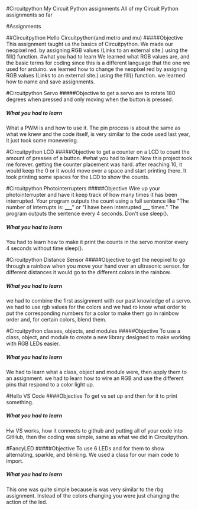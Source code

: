 #Circuitpython
My Circuit Python assignments
All of my Circuit Python assignments so far

#Assignments

##Circuitpython Hello Circuitpython(and metro and mu)
#####Objective
This assignment taught us the basics of Circuitpython. We made our neopixel red. by assigning RGB values (Links to an external site.) using the fill() function.
#what you had to learn
We learned what RGB values are, and the basic terms for coding since this is a different language that the one we used for arduino. we learned how to change the neopixel red by assigning RGB values (Links to an external site.) using the fill() function. we learned how to name and save assignments.

#Circuitpython Servo
#####Objective
to get a servo are to rotate 180 degrees when pressed and only moving when the button is pressed.
##### What you had to learn
What a PWM is and how to use it. The pin process is about the same as what we knew and the code itself, is very similar to the code used last year, it just took some monevering.

#Circuitpython LCD
#####Objective
to get a counter on a LCD to count the amount of presses of a button.
#what you had to learn
Now this project took me forever. getting the counter placement was hard. after reaching 10, it would keep the 0 or it would move over a space and start printing there. It took printing some spaces for the LCD to show the counts.

#Circuitpython Photointerrupters
#####Objective
Wire up your photointerrupter and have it keep track of how many times it has been interrupted.
Your program outputs the count using a full sentence like "The number of interrupts is: ___" or "I have been interrupted ___ times."
The program outputs the sentence every 4 seconds.
Don't use sleep(). 

##### What you had to learn
You had to learn how to make it print the counts in the servo monitor every 4 seconds without time sleep().

#Circuitpython Distance Sensor
#####Objective
to get the neopixel to go through a rainbow when you move your hand over an ultrasonic sensor. for different distances it would go to the different colors in the rainbow.
##### What you had to learn
we had to combine the first assignment with our past knowledge of a servo. we had to use rgb values for the colors and we had ro know what order to put the corresponding numbers for a color to make them go in rainbow order and, for certain colors, blend them.

#Circuitpython classes, objects, and modules
#####Objective
To use a class, object, and module to create a new library designed to make working with RGB LEDs easier.
##### What you had to learn
We had to learn what a class, object and module were, then apply them to an assignment. we had to learn how to wire an RGB and use the different pins that respond to a color light up.

#Hello VS Code
####Objective
To get vs set up and then for it to print something.
##### What you had to learn
Hw VS works, how it connects to github and putting all of your code into GitHub, then the coding was simple, same as what we did in Circuitpython.

#FancyLED
#####Objective
To use 6 LEDs and for them to show alternating, sparkle, and blinking. We used a class for our main code to import.

##### What you had to learn
This one was quite simple because is was very similar to the rbg assignment. Instead of the colors changing you were just changing the action of the led.

